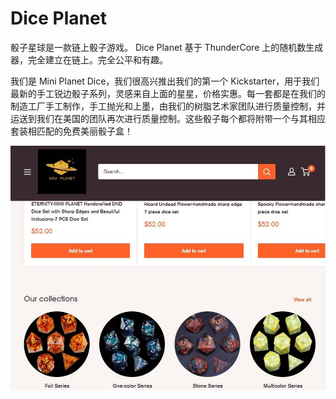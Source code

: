 # Dice Planet


骰子星球是一款链上骰子游戏。 Dice Planet 基于 ThunderCore 上的随机数生成器，完全建立在链上。完全公平和有趣。

我们是 Mini Planet Dice，我们很高兴推出我们的第一个 Kickstarter，用于我们最新的手工锐边骰子系列，灵感来自上面的星星，价格实惠。每一套都是在我们的制造工厂手工制作，手工抛光和上墨，由我们的树脂艺术家团队进行质量控制，并运送到我们在美国的团队再次进行质量控制。这些骰子每个都将附带一个与其相应套装相匹配的免费美丽骰子盒！ 

![1](1.jpg)
